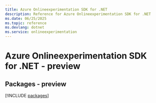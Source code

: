 ```yaml
---
title: Azure Onlineexperimentation SDK for .NET
description: Reference for Azure Onlineexperimentation SDK for .NET
ms.date: 06/25/2025
ms.topic: reference
ms.devlang: dotnet
ms.service: onlineexperimentation
---
```

# Azure Onlineexperimentation SDK for .NET - preview
## Packages - preview
[!INCLUDE [packages](onlineexperimentation-index.md)]